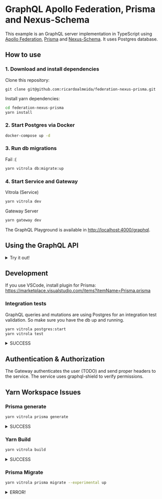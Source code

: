 # GraphQL Apollo Federation, Prisma and Nexus-Schema

This example is an GraphQL server implementation in TypeScript using [Apollo Federation](https://www.apollographql.com/docs/federation/), [Prisma](prisma.io) and [Nexus-Schema](https://nexusjs.org/). It uses Postgres database.

## How to use

### 1. Download and install dependencies

Clone this repository:

```
git clone git@github.com:ricardoalmeida/federation-nexus-prisma.git
```

Install yarn dependencies:

```bash
cd federation-nexus-prisma
yarn install
```

### 2. Start Postgres via Docker

```bash
docker-compose up -d
```

### 3. Run db migrations

Fail :(

```bash
yarn vitrola db:migrate:up
```

### 4. Start Service and Gateway

Vitrola (Service)

```bash
yarn vitrola dev
```

Gateway Server

```bash
yarn gateway dev
```

The GraphQL Playground is available in <http://localhost:4000/graphql>.

## Using the GraphQL API

<details>
  <summary>Try it out!</summary>
  <p>

```graphql
mutation createTrack {
  createOneTrack(data: { name: "Favorite Track" }) {
    id
    name
  }
}

mutation createPlaylist {
  createOnePlaylist(data: { description: "My playlist" }) {
    id
  }
}

query playlists {
  playlists {
    id
    description
    tracks {
      id
    }
  }
}

query playlist {
  playlist(where: { id: 1 }) {
    id
    tracks {
      id
    }
  }
}
```

  </p>
</details>

## Development

If you use VSCode, install plugin for Prisma: <https://marketplace.visualstudio.com/items?itemName=Prisma.prisma>

### Integration tests

GraphQL queries and mutations are using Postgres for an integration test validation. So make sure you have the db up and running.

```bash
yarn vitrola postgres:start
yarn vitrola test
```

<details>
  <summary>SUCCESS</summary>
  <p>

```bash
yarn run v1.22.10
$ yarn workspace vitrola test
$ jest
Test Suites: 2 passed, 2 total
Tests:       4 passed, 4 total
Snapshots:   4 passed, 4 total
Time:        13.068 s
Ran all test suites.
✨  Done in 15.62s.
```

  </p>
</details>

## Authentication & Authorization

The Gateway authenticates the user (TODO) and send proper headers to the service. The service uses graphql-shield to verify permissions.

## Yarn Workspace Issues

### Prisma generate

```bash
yarn vitrola prisma generate
```

<details>
  <summary>SUCCESS</summary>
  <p>

```bash
yarn run v1.22.10
$ yarn workspace vitrola prisma generate
$ /Users/ricardoalmeida/dev/federation-nexus-prisma/node_modules/.bin/prisma generate
Environment variables loaded from /Users/ricardoalmeida/dev/federation-nexus-prisma/vitrola/.env
Environment variables loaded from ./prisma/.env
Prisma schema loaded from prisma/schema.prisma

✔ Generated Prisma Client (version: 2.10.0) to ./../node_modules/@prisma/client in 67ms
...

Explore the full API: http://pris.ly/d/client
✨  Done in 2.18s.
```

  </p>
</details>

### Yarn Build

```bash
yarn vitrola build
```

<details>
  <summary>SUCCESS</summary>
  <p>

```bash
yarn run v1.22.10
$ yarn workspace vitrola build
$ yarn -s clean && yarn -s generate && tsc
✨  Done in 9.83s.
```

  </p>
</details>

### Prisma Migrate

```bash
yarn vitrola prisma migrate --experimental up
```

<details>
  <summary>ERROR!</summary>
  <p>
yarn run v1.22.10
$ yarn workspace vitrola prisma migrate --experimental up
$ /Users/ricardoalmeida/dev/federation-nexus-prisma/node_modules/.bin/prisma migrate --experimental up
Environment variables loaded from /Users/ricardoalmeida/dev/federation-nexus-prisma/vitrola/.env
Environment variables loaded from ./prisma/.env
Prisma schema loaded from prisma/schema.prisma
Oops, an unexpected error occured!
Error in migration engine.
Reason: [libs/sql-schema-describer/src/walkers.rs:214:27] index out of bounds: the len is 0 but the index is 0

Please create an issue in the migrate repo with
your `schema.prisma` and the prisma command you tried to use 🙏:
<https://github.com/prisma/migrate/issues/new>

Please help us improve Prisma by submitting an error report.
Error reports never contain personal or other sensitive information.
Learn more: <https://pris.ly/d/telemetry>

✖ Submit error report › Yes
✖ Would you like to create a Github issue? › Yes
error Command failed with exit code 1.
info Visit <https://yarnpkg.com/en/docs/cli/run> for documentation about this command.
error Command failed.
Exit code: 1
Command: /Users/ricardoalmeida/.asdf/installs/nodejs/12.19.0/bin/node
Arguments: /usr/local/Cellar/yarn/1.22.10/libexec/lib/cli.js prisma migrate --experimental up
Directory: /Users/ricardoalmeida/dev/federation-nexus-prisma/vitrola
Output:

info Visit <https://yarnpkg.com/en/docs/cli/workspace> for documentation about this command.
error Command failed with exit code 1.
info Visit <https://yarnpkg.com/en/docs/cli/run> for documentation about this command.

  </p>
</details>
